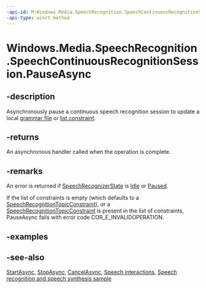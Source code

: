 ```yaml
---
-api-id: M:Windows.Media.SpeechRecognition.SpeechContinuousRecognitionSession.PauseAsync
-api-type: winrt method
---
```


<!-- Method syntax
public Windows.Foundation.IAsyncAction PauseAsync()
-->

# Windows.Media.SpeechRecognition.SpeechContinuousRecognitionSession.PauseAsync

## -description
Asynchronously pause a continuous speech recognition session to update a local [grammar file](speechrecognitiongrammarfileconstraint.md) or [list constraint](speechrecognitionlistconstraint.md).

## -returns
An asynchronous handler called when the operation is complete.

## -remarks
An error is returned if [SpeechRecognizerState](speechrecognizerstate.md) is [Idle](speechrecognizerstate.md) or [Paused](speechrecognizerstate.md).

If the list of constraints is empty (which defaults to a [SpeechRecognitionTopicConstraint](speechrecognitiontopicconstraint.md)), or a [SpeechRecognitionTopicConstraint](speechrecognitiontopicconstraint.md) is present in the list of constraints, PauseAsync fails with error code COR_E_INVALIDOPERATION.

## -examples

## -see-also
[StartAsync](speechcontinuousrecognitionsession_startasync_192219967.md), [StopAsync](speechcontinuousrecognitionsession_stopasync_1648475005.md), [CancelAsync](speechcontinuousrecognitionsession_cancelasync_1837883523.md), [Speech interactions](https://docs.microsoft.com/windows/uwp/input-and-devices/speech-interactions), [Speech recognition and speech synthesis sample](https://github.com/Microsoft/Windows-universal-samples/tree/master/Samples/SpeechRecognitionAndSynthesis)
